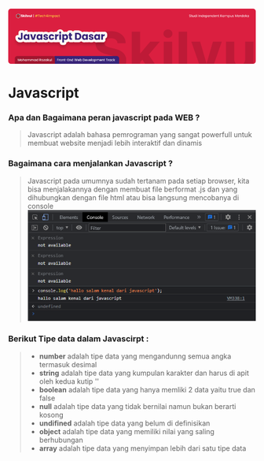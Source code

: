 ![Image Banner!](../assets/javascript-banner.png "Javascript")
# **Javascript**

### Apa dan Bagaimana peran javascript pada WEB ?
> Javascript adalah bahasa pemrograman yang sangat powerfull untuk membuat website menjadi lebih interaktif dan dinamis

### Bagaimana cara menjalankan Javascript ?
> Javascript pada umumnya sudah tertanam pada setiap browser, kita bisa menjalakannya dengan membuat file berformat .js dan yang dihubungkan dengan file html atau bisa langsung mencobanya di console
> ![Image Banner!](../assets/js-console.png "Javascript")

### Berikut Tipe data dalam Javascirpt :
> - **number** adalah tipe data yang mengandunng semua angka termasuk desimal
>- **string** adalah tipe data yang kumpulan karakter dan harus di apit oleh kedua kutip ''
>- **boolean** adalah tipe data yang hanya memliki 2 data yaitu true dan false
>- **null** adalah tipe data yang tidak bernilai namun bukan berarti kosong
>- **undifined** adalah tipe data yang belum di definisikan
>- **object** adalah tipe data yang memiliki nilai yang saling berhubungan
>- **array** adalah tipe data yang menyimpan lebih dari satu tipe data

